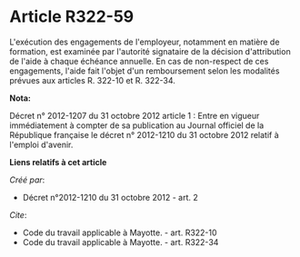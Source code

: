 # Article R322-59

L'exécution des engagements de l'employeur, notamment en matière de formation, est examinée par l'autorité signataire de la
décision d'attribution de l'aide à chaque échéance annuelle. En cas de non-respect de ces engagements, l'aide fait l'objet
d'un remboursement selon les modalités prévues aux articles R. 322-10 et R. 322-34.

**Nota:**

Décret n° 2012-1207 du 31 octobre 2012 article 1 : Entre en vigueur   immédiatement à compter de sa publication au Journal
officiel de la   République française le décret n° 2012-1210 du 31 octobre 2012 relatif à   l'emploi d'avenir.

**Liens relatifs à cet article**

_Créé par_:

  - Décret n°2012-1210 du 31 octobre 2012 - art. 2

_Cite_:

  - Code du travail applicable à Mayotte. - art. R322-10
  - Code du travail applicable à Mayotte. - art. R322-34
